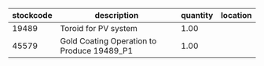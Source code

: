 |stockcode|description|quantity|location|
|---------|-----------|--------|--------|
|19489|Toroid for PV system|1.00||
|45579|Gold Coating Operation to Produce 19489_P1|1.00||
